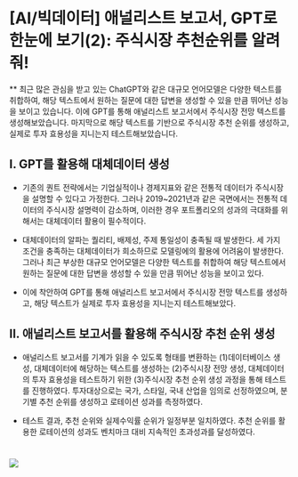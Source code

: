 
# [AI/빅데이터] 애널리스트 보고서, GPT로 한눈에 보기(2): 주식시장 추천순위를 알려줘!
  
** 최근 많은 관심을 받고 있는 ChatGPT와 같은 대규모 언어모델은 다양한 텍스트를 취합하여, 해당 텍스트에서 원하는 질문에 대한 답변을 생성할 수 있을 만큼 뛰어난 성능을 보이고 있습니다. 이에 GPT를 통해 애널리스트 보고서에서 주식시장 전망 텍스트를 생성해보았습니다. 마지막으로 해당 텍스트를 기반으로 주식시장 추천 순위를 생성하고, 실제로 투자 효용성을 지니는지 테스트해보았습니다.

## I. GPT를 활용해 대체데이터 생성

- 기존의 퀀트 전략에서는 기업실적이나 경제지표와 같은 전통적 데이터가 주식시장을 설명할 수 있다고 가정한다. 그러나 2019~2021년과 같은 국면에서는 전통적 데이터의 주식시장 설명력이 감소하며, 이러한 경우 포트폴리오의 성과의 극대화를 위해서는 대체데이터 활용이 필수적이다.

- 대체데이터의 알파는 퀄리티, 배제성, 주제 통일성이 충족될 때 발생한다. 세 가지 조건을 충족하는 대체데이터가 희소하므로 모델링에의 활용에 어려움이 발생한다. 그러나 최근 부상한 대규모 언어모델은 다양한 텍스트를 취합하여 해당 텍스트에서 원하는 질문에 대한 답변을 생성할 수 있을 만큼 뛰어난 성능을 보이고 있다.

- 이에 착안하여 GPT를 통해 애널리스트 보고서에서 주식시장 전망 텍스트를 생성하고, 해당 텍스트가 실제로 투자 효용성을 지니는지 테스트해보았다.


## II. 애널리스트 보고서를 활용해 주식시장 추천 순위 생성

- 애널리스트 보고서를 기계가 읽을 수 있도록 형태를 변환하는 (1)데이터베이스 생성, 대체데이터에 해당하는 텍스트를 생성하는 (2)주식시장 전망 생성, 대체데이터의 투자 효용성을 테스트하기 위한 (3)주식시장 추천 순위 생성 과정을 통해 테스트를 진행하였다. 투자대상으로는 국가, 스타일, 국내 산업을 임의로 선정하였으며, 분기별 추천 순위를 생성하고 로테이션 성과를 측정하였다.

- 테스트 결과, 추천 순위와 실제수익률 순위가 일정부분 일치하였다. 추천 순위를 활용한 로테이션의 성과도 벤치마크 대비 지속적인 초과성과를 달성하였다.

# 
# <a border="0" href="[[http://tracking.nhqv.com/tracking?SITE_ID=4&SEND_ID=3980109&SCHD_ID=2977176&WORKDAY=20230426&TRACKING_CLOSE=2023-04-19&TYPE=C&CLICK_ID=002&MEMBER_ID=a3lvdWppbi5raW1Abmhxdi5jb20=&MEMBER_ID_SEQ=32958&URL=https://download.nhqv.com/www/plugin/pdfjs/web/viewer.html?r=CommFile&p=/cis/rsh/inv&i=CISPPR20230417155400047](http://tracking.nhqv.com/tracking?SITE_ID=4&amp;SEND_ID=4210361&amp;SCHD_ID=3165540&amp;WORKDAY=20230710&amp;TRACKING_CLOSE=2023-07-03&amp;TYPE=C&amp;CLICK_ID=001&amp;MEMBER_ID=a3lvdWppbi5raW1Abmhxdi5jb20=&amp;MEMBER_ID_SEQ=32983&amp;URL=https://www.nhqv.com)http://tracking.nhqv.com/tracking?SITE_ID=4&amp;SEND_ID=4210361&amp;SCHD_ID=3165540&amp;WORKDAY=20230710&amp;TRACKING_CLOSE=2023-07-03&amp;TYPE=C&amp;CLICK_ID=001&amp;MEMBER_ID=a3lvdWppbi5raW1Abmhxdi5jb20=&amp;MEMBER_ID_SEQ=32983&amp;URL=https://www.nhqv.com](http://tracking.nhqv.com/tracking?SITE_ID=4&amp;SEND_ID=4210361&amp;SCHD_ID=3165540&amp;WORKDAY=20230710&amp;TRACKING_CLOSE=2023-07-03&amp;TYPE=C&amp;CLICK_ID=002&amp;MEMBER_ID=a3lvdWppbi5raW1Abmhxdi5jb20=&amp;MEMBER_ID_SEQ=32983&amp;URL=https://download.nhqv.com/www/plugin/pdfjs/web/viewer.html?r=CommFile&amp;p=/cis/rsh/inv&amp;i=CISPPR20230710135739602)http://tracking.nhqv.com/tracking?SITE_ID=4&amp;SEND_ID=4210361&amp;SCHD_ID=3165540&amp;WORKDAY=20230710&amp;TRACKING_CLOSE=2023-07-03&amp;TYPE=C&amp;CLICK_ID=002&amp;MEMBER_ID=a3lvdWppbi5raW1Abmhxdi5jb20=&amp;MEMBER_ID_SEQ=32983&amp;URL=https://download.nhqv.com/www/plugin/pdfjs/web/viewer.html?r=CommFile&amp;p=/cis/rsh/inv&amp;i=CISPPR20230710135739602" target="_blank" title="NH 리서치 원문보기"><img border="0" src="https://www.nhqv.com/img/ems/research/img_09.jpg"></a>

<br/>
